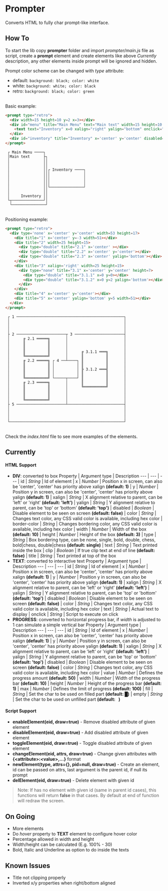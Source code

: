 # Prompter
Converts HTML to fully char prompt-like interface.

## How To
To start the lib copy **prompter** folder and import *prompter/main.js* file as script, create a **prompt** element and create elements like above *Currently* description, any other elements inside prompt will be ignored and hidden.

Prompt color scheme can be changed with *type* attribute:
  - default: `background: black; color: white`
  - white: `background: white; color: black`
  - retro: `background: black; color: green`

\
Basic example:
```HTML
<prompt type="retro">
  <div width=15 height=10 y=2 x=3></div>
  <div id="menu" title="Main Menu" text="Main text" width=15 height=10 x=2>
    <text text="Inventory" x=0 xalign="right" yalign="bottom" onclick="toggleElement('inventory')"></text>
  </div>
  <div id="inventory" title="Inventory" x='center' y='center' disabled="true" width=15></div>
</prompt>
```
```text
 ┌ Main Menu ────┐
 │Main text      ├┐
 │               ││
 │               ││
 │               ││┌ Inventory ────┐
 │               │││               │
 │               │││               │
 │               │││               │
 │               ││└───────────────┘
 │               ││
 │     Inventory ││
 └┬──────────────┘│
  └───────────────┘
```

\
Positioning example:
```HTML
<prompt type="retro">
  <div type='none' x='center' y='center' width=53 height=17>
    <div title="1" x='center' y=-3 width=51></div>
    <div title="2" width=25 height=15>
      <div type="double" title="2.1" x='center' ></div>
      <div type="double" title="2.2" x='center' y='center'></div>
      <div type="double" title="2.3" x='center' yalign='bottom'></div>
    </div>
    <div title="3" xalign='right' width=25 height=15>
      <div type="none" title="3.1" x='center' y='center' height=7>
        <div type="double" title="3.1.1" x=0 y=0></div>
        <div type="double" title="3.1.2" x=0 y=2 yalign='bottom'></div>
      </div>
    </div>
    <div title="4" x='center' y='center'></div>
    <div title="5" x='center' yalign='bottom' y=5 width=51></div>
  </div>
</prompt>
```
```text
 ┌ 1 ────────────────────────────────────────────────┐
 │                                                   │
 │                                                   │
 │                                                   │
 ├ 2 ──────────────────────┬ 3 ──────────────────────┤
 │      ╔ 2.1 ═════╗       │                         │
 │      ║          ║       │                         │
 │      ║          ║       │                         │
 │      ║          ║       │      ╔ 3.1.1 ═══╗       │
 │      ╚══════════╝       │      ║          ║       │
 │      ╔ 2.2 ═════╗ ┌ 4 ──┴────┐ ║          ║       │
 │      ║          ║ │          │ ║          ║       │
 │      ║          ║ │          │ ╠ 3.1.2 ═══╣       │
 │      ║          ║ │          │ ║          ║       │
 │      ╚══════════╝ └─────┬────┘ ║          ║       │
 │      ╔ 2.3 ═════╗       │      ║          ║       │
 │      ║          ║       │      ╚══════════╝       │
 │      ║          ║       │                         │
 │      ║          ║       │                         │
 │      ╚══════════╝       │                         │
 ├ 5 ──────────────────────┴─────────────────────────┤
 │                                                   │
 │                                                   │
 │                                                   │
 └───────────────────────────────────────────────────┘
```

\
Check the *index.html* file to see more examples of the elements.

## Currently
#### HTML Support
- **DIV**: converted to box
  Property | Argument type | Description
  --- | --- | ---
  | id | *String* | Id of element
  | x | *Number* | Position x in screen, can also be 'center', 'center' has priority above xalign **(default: 1)**
  | y | *Number* | Position y in screen, can also be 'center', 'center' has priority above yalign **(default: 1)**
  | xalign | *String* | X alignment relative to parent, can be 'left' or 'right' **(default: 'left')**
  | yalign | *String* | Y alignment relative to parent, can be 'top' or 'bottom' **(default: 'top')**
  | disabled | *Boolean* | Disable element to be seen on screen **(default: false)**
  | color | *String* | Changes text color, any CSS valid color is available, including hex color
  | border-color | *String* | Changes bordering color, any CSS valid color is available, including hex color
  | width | *Number* | Width of the box **(default: 10)**
  | height | *Number* | Height of the box **(default: 3)**
  | type | *String* | Box bordering type, can be none, single, bold, double, chess, bold|chess, double|chess **(default: single)**
  | text | *String* | Text printed inside the box
  | clip | *Boolean* | If true clip text at end of line **(default: false)**
  | title | *String* | Text printed at top of the box
- **TEXT**: converted to interactive text
  Property | Argument type | Description
  --- | --- | ---
  | id | *String* | Id of element
  | x | *Number* | Position x in screen, can also be 'center', 'center' has priority above xalign **(default: 1)**
  | y | *Number* | Position y in screen, can also be 'center', 'center' has priority above yalign **(default: 1)**
  | xalign | *String* | X alignment relative to parent, can be 'left' or 'right' **(default: 'left')**
  | yalign | *String* | Y alignment relative to parent, can be 'top' or 'bottom' **(default: 'top')**
  | disabled | *Boolean* | Disable element to be seen on screen **(default: false)**
  | color | *String* | Changes text color, any CSS valid color is available, including hex color
  | text | *String* | Actual text to display
  | onclick | *String* | Script to execute on click
- **PROGRESS**: converted to horizontal progress bar, if *width* is adjusted to 1 can simulate a simple vertical bar
  Property | Argument type | Description
  --- | --- | ---
  | id | *String* | Id of element
  | x | *Number* | Position x in screen, can also be 'center', 'center' has priority above xalign **(default: 1)**
  | y | *Number* | Position y in screen, can also be 'center', 'center' has priority above yalign **(default: 1)**
  | xalign | *String* | X alignment relative to parent, can be 'left' or 'right' **(default: 'left')**
  | yalign | *String* | Y alignment relative to parent, can be 'top' or 'bottom' **(default: 'top')**
  | disabled | *Boolean* | Disable element to be seen on screen **(default: false)**
  | color | *String* | Changes text color, any CSS valid color is available, including hex color
  | value | *Number* | Defines the progress amount **(default: 50)**
  | width | *Number* | Width of the progress bar **(default: 10)**
  | height | *Number* | Height of the progress bar **(default: 1)**
  | max | *Number* | Defines the limit of progress **(default: 100)**
  | fill | *String* | Set the char to be used on filled part **(default: █)**
  | empty | *String* | Set the char to be used on unfilled part **(default:  )**


#### Script Support
- **enableElement(eid, draw=true)** - Remove disabled attribute of given element
- **disableElement(eid, draw=true)** - Add disabled attribute of given element
- **toggleElement(eid, draw=true)** - Toggle disabled attribute of given element
- **changeElement(eid, attrs, draw=true)** - Change given attributes with **{\<attribute>:\<value>,...}** format
- **newElement(type, attrs={}, pid=null, draw=true)** - Create an element, id can be passed on attrs, last argument is the parent id, if null its prompt
- **delElement(eid, draw=true)** - Delete element with given id

> Note:
  If has no element with given id (same in parent id cases), this functions will return **false** in that cases.
  By default at end of function will redraw the screen.

## On Going
- More elements
- Do *hover* property to **TEXT** element to configure hover color
- Percentage allowed in width and height
- Width/height can be calculated (E.g. 100% - 30)
- Bold, Italic and Underline as option to do inside the texts

## Known Issues
- Title not clipping properly
- Inverted x/y properties when right/bottom aligned